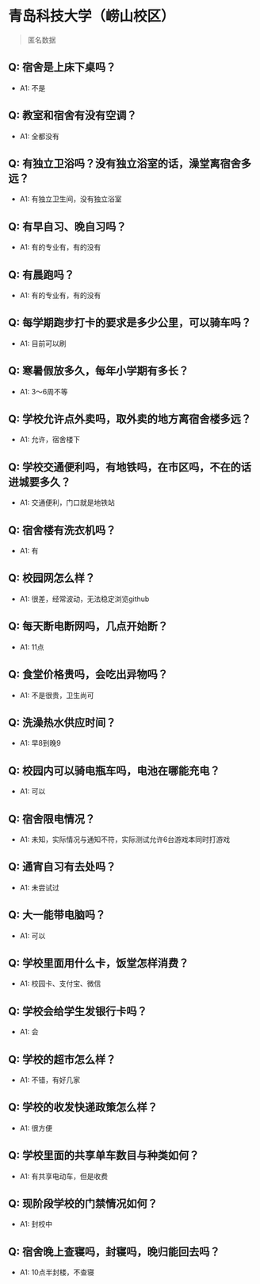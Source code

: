 # 青岛科技大学（崂山校区）

> 匿名数据

## Q: 宿舍是上床下桌吗？

- A1: 不是

## Q: 教室和宿舍有没有空调？

- A1: 全都没有

## Q: 有独立卫浴吗？没有独立浴室的话，澡堂离宿舍多远？

- A1: 有独立卫生间，没有独立浴室

## Q: 有早自习、晚自习吗？

- A1: 有的专业有，有的没有

## Q: 有晨跑吗？

- A1: 有的专业有，有的没有

## Q: 每学期跑步打卡的要求是多少公里，可以骑车吗？

- A1: 目前可以刷

## Q: 寒暑假放多久，每年小学期有多长？

- A1: 3～6周不等

## Q: 学校允许点外卖吗，取外卖的地方离宿舍楼多远？

- A1: 允许，宿舍楼下

## Q: 学校交通便利吗，有地铁吗，在市区吗，不在的话进城要多久？

- A1: 交通便利，门口就是地铁站

## Q: 宿舍楼有洗衣机吗？

- A1: 有

## Q: 校园网怎么样？

- A1: 很差，经常波动，无法稳定浏览github

## Q: 每天断电断网吗，几点开始断？

- A1: 11点

## Q: 食堂价格贵吗，会吃出异物吗？

- A1: 不是很贵，卫生尚可

## Q: 洗澡热水供应时间？

- A1: 早8到晚9

## Q: 校园内可以骑电瓶车吗，电池在哪能充电？

- A1: 可以

## Q: 宿舍限电情况？

- A1: 未知，实际情况与通知不符，实际测试允许6台游戏本同时打游戏

## Q: 通宵自习有去处吗？

- A1: 未尝试过

## Q: 大一能带电脑吗？

- A1: 可以

## Q: 学校里面用什么卡，饭堂怎样消费？

- A1: 校园卡、支付宝、微信

## Q: 学校会给学生发银行卡吗？

- A1: 会

## Q: 学校的超市怎么样？

- A1: 不错，有好几家

## Q: 学校的收发快递政策怎么样？

- A1: 很方便

## Q: 学校里面的共享单车数目与种类如何？

- A1: 有共享电动车，但是收费

## Q: 现阶段学校的门禁情况如何？

- A1: 封校中

## Q: 宿舍晚上查寝吗，封寝吗，晚归能回去吗？

- A1: 10点半封楼，不查寝